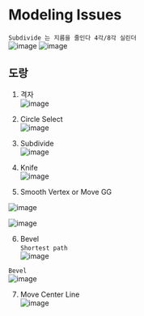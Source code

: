 Modeling Issues 
================

`Subdivide 는 지름을 줄인다 4각/8각 실린더`  
![image](https://user-images.githubusercontent.com/30430227/138055156-98871bae-40b3-42bb-a9e0-6b4e7504d851.png)
![image](https://user-images.githubusercontent.com/30430227/138055385-ac4614b1-4658-4a16-86f1-8ed7717f4a53.png)  



도랑 
-------

1. 격자  
![image](https://user-images.githubusercontent.com/30430227/138047443-b9de505d-d42b-4ee7-b688-154792ca56b2.png)  


2. Circle Select  
![image](https://user-images.githubusercontent.com/30430227/138047543-32547736-7ca2-4587-a78d-45f5fae8894d.png)  


3. Subdivide  
![image](https://user-images.githubusercontent.com/30430227/138047654-2d73f41d-c1b5-48d5-9079-51887ce669fb.png)  



4. Knife  
![image](https://user-images.githubusercontent.com/30430227/138047724-92916e2d-b7b5-4acd-a576-674f2cf0fea2.png)  


5. Smooth Vertex or Move GG   

![image](https://user-images.githubusercontent.com/30430227/138052500-bbd9e116-ea2c-49d0-a252-a6ccfec664f5.png)

![image](https://user-images.githubusercontent.com/30430227/138047809-b894fa33-7d19-43f1-b38c-ed5340d97af8.png)  


6. Bevel  
`Shortest path`  
![image](https://user-images.githubusercontent.com/30430227/138048353-cc0b2599-4df2-4bec-b46f-68b63623142f.png)  

`Bevel`  
![image](https://user-images.githubusercontent.com/30430227/138048727-5005256d-28d8-49b3-9b3f-82018f7fa2c7.png)  

7. Move Center Line  
![image](https://user-images.githubusercontent.com/30430227/138048868-c24550f8-ae3c-4111-806f-ec42f3285adc.png)  












